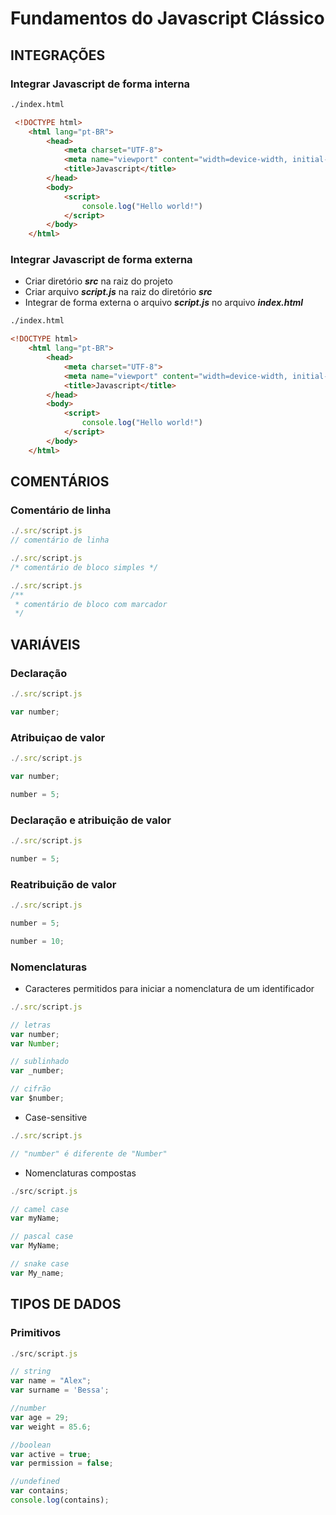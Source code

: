 # Fundamentos do Javascript Clássico 

## INTEGRAÇÕES

### Integrar Javascript de forma interna 

~~~ html
./index.html

 <!DOCTYPE html>
    <html lang="pt-BR">
        <head>
            <meta charset="UTF-8">
            <meta name="viewport" content="width=device-width, initial-scale=1.0">
            <title>Javascript</title>
        </head>
        <body>
            <script>
                console.log("Hello world!")
            </script> 
        </body>
    </html>
~~~

### Integrar Javascript de forma externa 

- Criar diretório ***src*** na raiz do projeto
- Criar arquivo ***script.js*** na raiz do diretório ***src***
- Integrar de forma externa o arquivo ***script.js*** no arquivo ***index.html***

~~~ html
./index.html

<!DOCTYPE html>
    <html lang="pt-BR">
        <head>
            <meta charset="UTF-8">
            <meta name="viewport" content="width=device-width, initial-scale=1.0">
            <title>Javascript</title>
        </head>
        <body>
            <script>
                console.log("Hello world!")
            </script> 
        </body>
    </html>
~~~

## COMENTÁRIOS 

### Comentário de linha

~~~ javascript
./.src/script.js
// comentário de linha 
~~~
~~~ javascript
./.src/script.js
/* comentário de bloco simples */
~~~
~~~ javascript
./.src/script.js
/**
 * comentário de bloco com marcador 
 */
~~~

## VARIÁVEIS 

### Declaração 

~~~ javascript
./.src/script.js

var number;

~~~

### Atribuiçao de valor 

~~~ javascript
./.src/script.js

var number;

number = 5;

~~~

### Declaração e atribuição de valor 

~~~ javascript
./.src/script.js

number = 5;

~~~

### Reatribuição de valor 

~~~ javascript
./.src/script.js

number = 5;

number = 10;

~~~

### Nomenclaturas

- Caracteres permitidos para iniciar a nomenclatura de um identificador 

~~~ javascript
./.src/script.js

// letras
var number;
var Number; 

// sublinhado
var _number;

// cifrão
var $number;

~~~

- Case-sensitive 

~~~ javascript
./.src/script.js

// "number" é diferente de "Number"

~~~

- Nomenclaturas compostas 

~~~ javascript
./src/script.js

// camel case
var myName;

// pascal case
var MyName;

// snake case
var My_name;

~~~

## TIPOS DE DADOS

### Primitivos 

~~~ javascript
./src/script.js

// string
var name = "Alex";
var surname = 'Bessa';

//number
var age = 29;
var weight = 85.6;

//boolean
var active = true;
var permission = false;

//undefined
var contains;
console.log(contains);

~~~